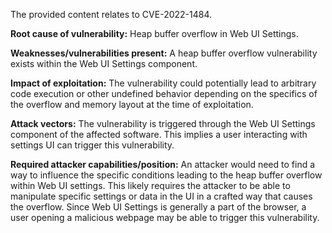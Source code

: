 The provided content relates to CVE-2022-1484.

**Root cause of vulnerability:**
Heap buffer overflow in Web UI Settings.

**Weaknesses/vulnerabilities present:**
A heap buffer overflow vulnerability exists within the Web UI Settings component.

**Impact of exploitation:**
The vulnerability could potentially lead to arbitrary code execution or other undefined behavior depending on the specifics of the overflow and memory layout at the time of exploitation.

**Attack vectors:**
The vulnerability is triggered through the Web UI Settings component of the affected software. This implies a user interacting with settings UI can trigger this vulnerability.

**Required attacker capabilities/position:**
An attacker would need to find a way to influence the specific conditions leading to the heap buffer overflow within Web UI settings. This likely requires the attacker to be able to manipulate specific settings or data in the UI in a crafted way that causes the overflow. Since Web UI Settings is generally a part of the browser, a user opening a malicious webpage may be able to trigger this vulnerability.